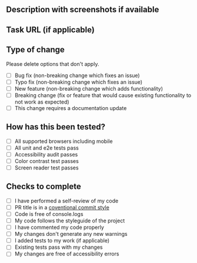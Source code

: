 ## Description with screenshots if available

<!-- Add a meaningful description of the changes you made and include screenshots if you have them-->

## Task URL (if applicable)

<!-- This task URL can come from Jira, ADO, Asana, etc. -->

## Type of change

Please delete options that don't apply.

<!-- Add a "x" in between each square bracket to ackonwledge a step was complete -->

- [ ] Bug fix (non-breaking change which fixes an issue)
- [ ] Typo fix (non-breaking change which fixes an issue)
- [ ] New feature (non-breaking change which adds functionality)
- [ ] Breaking change (fix or feature that would cause existing functionality to not work as expected)
- [ ] This change requires a documentation update

## How has this been tested?

- [ ] All supported browsers including mobile
- [ ] All unit and e2e tests pass
- [ ] Accessibility audit passes
- [ ] Color contrast test passes
- [ ] Screen reader test passes

## Checks to complete

- [ ] I have performed a self-review of my code
- [ ] PR title is in a [coventional commit style](https://www.conventionalcommits.org/en/v1.0.0/#summary)
- [ ] Code is free of console.logs
- [ ] My code follows the styleguide of the project
- [ ] I have commented my code properly
- [ ] My changes don't generate any new warnings
- [ ] I added tests to my work (if applicable)
- [ ] Existing tests pass with my changes
- [ ] My changes are free of accessibility errors
